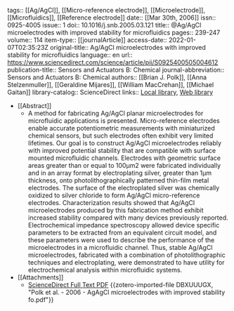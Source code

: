 tags:: [[Ag/AgCl]], [[Micro-reference electrode]], [[Microelectrode]], [[Microfluidics]], [[Reference electrode]]
date:: [[Mar 30th, 2006]]
issn:: 0925-4005
issue:: 1
doi:: 10.1016/j.snb.2005.03.121
title:: @Ag/AgCl microelectrodes with improved stability for microfluidics
pages:: 239-247
volume:: 114
item-type:: [[journalArticle]]
access-date:: 2022-01-07T02:35:23Z
original-title:: Ag/AgCl microelectrodes with improved stability for microfluidics
language:: en
url:: https://www.sciencedirect.com/science/article/pii/S0925400505004612
publication-title:: Sensors and Actuators B: Chemical
journal-abbreviation:: Sensors and Actuators B: Chemical
authors:: [[Brian J. Polk]], [[Anna Stelzenmuller]], [[Geraldine Mijares]], [[William MacCrehan]], [[Michael Gaitan]]
library-catalog:: ScienceDirect
links:: [Local library](zotero://select/library/items/ZSSP33FT), [Web library](https://www.zotero.org/users/8784047/items/ZSSP33FT)

- [[Abstract]]
	- A method for fabricating Ag/AgCl planar microelectrodes for microfluidic applications is presented. Micro-reference electrodes enable accurate potentiometric measurements with miniaturized chemical sensors, but such electrodes often exhibit very limited lifetimes. Our goal is to construct Ag/AgCl microelectrodes reliably with improved potential stability that are compatible with surface mounted microfluidic channels. Electrodes with geometric surface areas greater than or equal to 100μm2 were fabricated individually and in an array format by electroplating silver, greater than 1μm thickness, onto photolithographically patterned thin-film metal electrodes. The surface of the electroplated silver was chemically oxidized to silver chloride to form Ag/AgCl micro-reference electrodes. Characterization results showed that Ag/AgCl microelectrodes produced by this fabrication method exhibit increased stability compared with many devices previously reported. Electrochemical impedance spectroscopy allowed device specific parameters to be extracted from an equivalent circuit model, and these parameters were used to describe the performance of the microelectrodes in a microfluidic channel. Thus, stable Ag/AgCl microelectrodes, fabricated with a combination of photolithographic techniques and electroplating, were demonstrated to have utility for electrochemical analysis within microfluidic systems.
- [[Attachments]]
	- [ScienceDirect Full Text PDF](https://www.sciencedirect.com/science/article/pii/S0925400505004612/pdfft?md5=27f91dcd1e250f8b59da684d87d68141&pid=1-s2.0-S0925400505004612-main.pdf&isDTMRedir=Y) {{zotero-imported-file DBXUUUGX, "Polk et al. - 2006 - AgAgCl microelectrodes with improved stability fo.pdf"}}